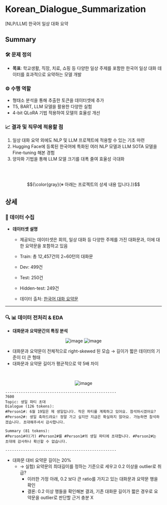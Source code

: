 # Korean_Dialogue_Summarization
[NLP/LLM] 한국어 일상 대화 요약

## Summary

### 🛠️ 문제 정의

- **목표**: 학교생활, 직장, 치료, 쇼핑 등 다양한 일상 주제를 포함한 한국어 일상 대화 데이터를 효과적으로 요약하는 모델 개발

### ⚙️ 수행 역할
- 형태소 분석을 통해 추출한 토큰을 데이터셋에 추가
- T5, BART, LLM 모델을 활용한 다양한 실험 
- 4-bit QLoRA 기법 적용하여 모델의 효율성 개선


### 📈 결과 및 직무에 적용할 점
1. 일상 대화 요약 외에도 NLP 및 LLM 프로젝트에 적용할 수 있는 기초 마련
2. Hugging Face에 등록된 한국어에 특화된 여러 NLP 모델과 LLM SOTA 모델을 Fine-tuning 해본 경험
3. 양자화 기법을 통해 LLM 모델 크기를 대폭 줄여 효율성 극대화


<br><br>


$${\color{gray}(※ 아래는 프로젝트의 상세 내용 입니다.)}$$
## 상세

### 📝 데이터 수집
* **데이터셋 설명**
  *  제공되는 데이터셋은 회의, 일상 대화 등 다양한 주제를 가진 대화문과, 이에 대한 요약문을 포함하고 있음
    * Train: 총 12,457건의 2~60턴의 대화문
    * Dev: 499건
    * Test: 250건
    * Hidden-test: 249건

  * 데이터 출처: [한국어 대화 요약문](https://aistages-api-public-prod.s3.amazonaws.com/app/Competitions/000302/data/data.tar.gz)

---
### 🔍 📊 데이터 전처리 & EDA
* **대화문과 요약문간의 특징 분석**
<div align=center>

  ![image](https://github.com/user-attachments/assets/4682844d-0c78-43c1-a45b-9bcfc84e1eeb)
  ![image](https://github.com/user-attachments/assets/877e4f9e-96b0-423c-9639-e42903b759cd)

</div>


  - 대화문과 요약문이 전체적으로 right-skewed 된 모습 → 길이가 짧은 데이터의 기준이 더 큰 형태
  - 대화문과 요약문 길이가 평균적으로 약 5배 차이


<br>

<div align=center>

 ![image](https://github.com/user-attachments/assets/72b88cb0-de51-43d2-ba2c-a807c074f719)

</div>

```
--------------------------------------------------
7600
Topic: 생일 파티 초대
Dialogue (126 tokens):
#Person1#: 6월 19일은 제 생일입니다. 작은 파티를 계획하고 있어요. 참석하시겠어요?
#Person2#: 생일 축하드려요! 정말 가고 싶지만 지금은 확실하지 않아요. 가능하면 참석하겠습니다. 초대해주셔서 감사합니다.

Summary (81 tokens):
#Person1#이(가) #Person2#를 #Person1#의 생일 파티에 초대합니다. #Person2#는 초대에 감사하나 확신할 수 없습니다.

--------------------------------------------------
```


  - 대화문 대비 요약문 길이는 20%
    * → 실험) 요약문의 최대길이를 정하는 기준으로 세우고 0.2 이상을 outlier로 취급?
      * 이러한 가정 아래, 0.2 보다 큰 ratio를 가지고 있는 대화문과 요약문 행을 확인
      * 결론: 0.2 이상 행들을 확인해본 결과, 기존 대화문 길이가 짧은 경우로 요약문을 outlier로 판단할 근거 충분 X





